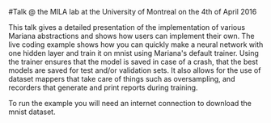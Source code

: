 #Talk @ the MILA lab at the University of Montreal on the 4th of April 2016

This talk gives a detailed presentation of the implementation of various Mariana abstractions and shows how users can implement
their own. The live coding example shows how you can quickly make a neural network with one hidden layer and train it on mnist
using Mariana's default trainer. Using the trainer ensures that the model is saved in case of a crash, that the best models are
saved for test and/or validation sets. It also allows for the use of dataset mappers that take care of things such as 
oversampling, and recorders that generate and print reports during training.

To run the example you will need an internet connection to download the mnist dataset.
